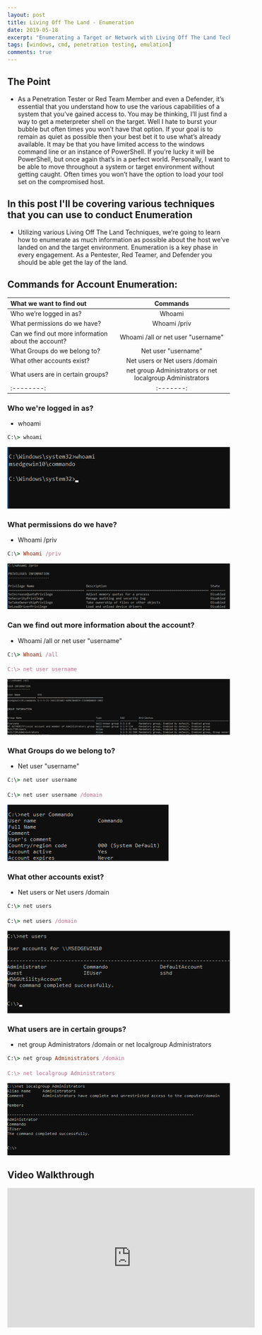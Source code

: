 ```yaml
---
layout: post
title: Living Off The Land - Enumeration
date: 2019-05-18
excerpt: "Enumerating a Target or Network with Living Off The Land Techniques."
tags: [windows, cmd, penetration testing, emulation]
comments: true
---
```


## The Point

* As a Penetration Tester or Red Team Member and even a Defender, it’s essential that you understand how to use the various capabilities of a system that you’ve gained access to. You may be thinking, I’ll just find a way to get a meterpreter shell on the target. Well I hate to burst your bubble but often times you won’t have that option. If your goal is to remain as quiet as possible then your best bet it to use what’s already available. It may be that you have limited access to the windows command line or an instance of PowerShell. If you’re lucky it will be PowerShell, but once again that’s in a perfect world. Personally, I want to be able to move throughout a system or target environment without getting caught. Often times you won’t have the option to load your tool set on the compromised host.

## In this post I'll be covering various techniques that you can use to conduct Enumeration

* Utilizing various Living Off The Land Techniques, we’re going to learn how to enumerate
as much information as possible about the host we’ve landed on and the target environment.
Enumeration is a key phase in every engagement. As a Pentester, Red Teamer, and
Defender you should be able get the lay of the land.

## Commands for Account Enumeration:

| What we want to find out | Commands |
|:--------|:-------:|
| Who we’re logged in as?  | Whoami |
| What permissions do we have?  | Whoami /priv |
| Can we find out more information about the account?   | Whoami /all or net user "username" |
| What Groups do we belong to?   | Net user "username" |
| What other accounts exist?   | Net users or Net users /domain |
| What users are in certain groups? | net group Administrators or net localgroup Administrators |
|:--------:|:-------:|

### Who we're logged in as?
* whoami

~~~ ruby
C:\> whoami
~~~
![whoami](/images/whoami.png)

### What permissions do we have? 
* Whoami /priv

~~~ ruby
C:\> Whoami /priv
~~~
![whoami_priv](/images/whoami_privs.png)

### Can we find out more information about the account? 
* Whoami /all or net user "username"

~~~ ruby
C:\> Whoami /all

C:\> net user username
~~~
![whoami_all](/images/whoami_all.png)

### What Groups do we belong to? 
* Net user "username"

~~~ ruby
C:\> net user username

C:\> net user username /domain
~~~
![netusername](/images/netusername.png)

### What other accounts exist? 
* Net users or Net users /domain 

~~~ ruby
C:\> net users

C:\> net users /domain
~~~

![net_users](/images/net_users.png)

### What users are in certain groups?
* net group Administrators /domain or net localgroup Administrators

~~~ ruby
C:\> net group Administrators /domain

C:\> net localgroup Administrators
~~~
![net_localgroup](/images/net_localgroup.png)

## Video Walkthrough 

<iframe width="560" height="315" src="https://www.youtube.com/embed/wCd1_2gpZrE" frameborder="0" allow="accelerometer; autoplay; encrypted-media; gyroscope; picture-in-picture" allowfullscreen></iframe>
